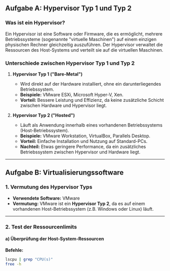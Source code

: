 ## Aufgabe A: Hypervisor Typ 1 und Typ 2

### Was ist ein Hypervisor?
Ein Hypervisor ist eine Software oder Firmware, die es ermöglicht, mehrere Betriebssysteme (sogenannte "virtuelle Maschinen") auf einem einzigen physischen Rechner gleichzeitig auszuführen. Der Hypervisor verwaltet die Ressourcen des Host-Systems und verteilt sie auf die virtuellen Maschinen.

### Unterschiede zwischen Hypervisor Typ 1 und Typ 2

1. **Hypervisor Typ 1 ("Bare-Metal")**
   - Wird direkt auf der Hardware installiert, ohne ein darunterliegendes Betriebssystem.
   - **Beispiele:** VMware ESXi, Microsoft Hyper-V, Xen.
   - **Vorteil:** Bessere Leistung und Effizienz, da keine zusätzliche Schicht zwischen Hardware und Hypervisor liegt.

2. **Hypervisor Typ 2 ("Hosted")**
   - Läuft als Anwendung innerhalb eines vorhandenen Betriebssystems (Host-Betriebssystem).
   - **Beispiele:** VMware Workstation, VirtualBox, Parallels Desktop.
   - **Vorteil:** Einfache Installation und Nutzung auf Standard-PCs.  
   - **Nachteil:** Etwas geringere Performance, da ein zusätzliches Betriebssystem zwischen Hypervisor und Hardware liegt.

---

## Aufgabe B: Virtualisierungssoftware

### 1. Vermutung des Hypervisor Typs
- **Verwendete Software:** VMware  
- **Vermutung:** VMware ist ein **Hypervisor Typ 2**, da es auf einem vorhandenen Host-Betriebssystem (z.B. Windows oder Linux) läuft.

---

### 2. Test der Ressourcenlimits

#### a) Überprüfung der Host-System-Ressourcen
**Befehle:**
```bash
lscpu | grep "CPU(s)"
free -h
